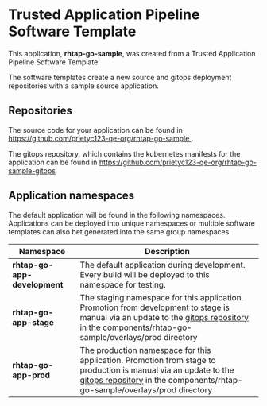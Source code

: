 # Trusted Application Pipeline Software Template

This application, **rhtap-go-sample**, was created from a Trusted Application Pipeline Software Template.

The software templates create a new source and gitops deployment repositories with a sample source application. 

## Repositories

The source code for your application can be found in [https://github.com/prietyc123-qe-org/rhtap-go-sample ](https://github.com/prietyc123-qe-org/rhtap-go-sample ).
 
The gitops repository, which contains the kubernetes manifests for the application can be found in 
[https://github.com/prietyc123-qe-org/rhtap-go-sample-gitops ](https://github.com/prietyc123-qe-org/rhtap-go-sample-gitops ) 

## Application namespaces 

The default application will be found in the following namespaces. Applications can be deployed into unique namespaces or multiple software templates can also bet generated into the same group namespaces.  

|  Namespace   |  Description   |  
| -------- | -------- |   
| **rhtap-go-app-development** | The default application during development. Every build will be deployed to this namespace for testing. | 
| **rhtap-go-app-stage** | The staging namespace for this application. Promotion from development to stage is manual via an update to the [gitops repository](https://github.com/prietyc123-qe-org/rhtap-go-sample-gitops ) in the components/rhtap-go-sample/overlays/prod directory |  
| **rhtap-go-app-prod** | The production namespace for this application. Promotion from stage to production is manual via an update to the [gitops repository](https://github.com/prietyc123-qe-org/rhtap-go-sample-gitops ) in the components/rhtap-go-sample/overlays/prod directory | 